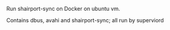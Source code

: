 Run shairport-sync on Docker on ubuntu vm.

Contains dbus, avahi and shairport-sync; all run by superviord
